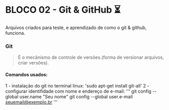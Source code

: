 # BLOCO 02 - Git & GitHub :hourglass_flowing_sand:
Arquivos criados para teste, e aprendizado de como o git & github, funciona.

### Git

> É o mecânismo de controle de versões.(forma de versionar arquivos, criar versões).

#### Comandos usados:

1 - instalação do git no terminal linux: 'sudo apt-get install git-all'
2 - configurar identifidade com nome e endereço de e-mail:
'''
git config --global user.name "Seu nome"
git config --global user.e-mail seuemail@exemplo.br
'''
